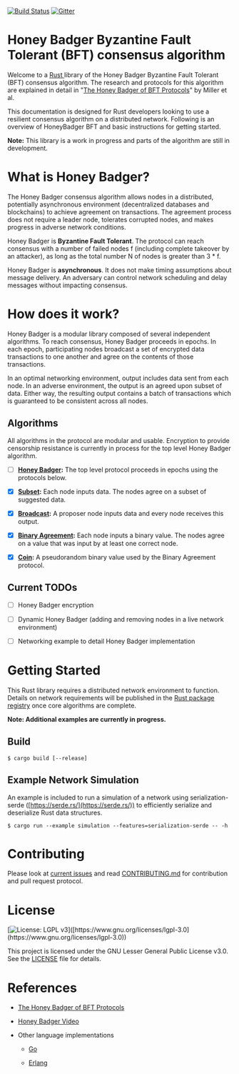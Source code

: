 [![Build Status](https://travis-ci.com/poanetwork/hbbft.svg?branch=master)](https://travis-ci.com/poanetwork/hbbft) 
[![Gitter](https://badges.gitter.im/poanetwork/hbbft.svg)](https://gitter.im/poanetwork/hbbft?utm_source=badge&utm_medium=badge&utm_campaign=pr-badge)

# Honey Badger Byzantine Fault Tolerant (BFT) consensus algorithm

Welcome to a [Rust ](https://www.rust-lang.org/en-US/)library of the Honey Badger Byzantine Fault Tolerant (BFT) consensus algorithm. The research and protocols for this algorithm are explained in detail in "[The Honey Badger of BFT Protocols](https://eprint.iacr.org/2016/199.pdf)" by Miller et al.

This documentation is designed for Rust developers looking to use a resilient consensus algorithm on a distributed network. Following is an overview of HoneyBadger BFT and basic instructions for getting started. 

**Note:** This library is a work in progress and parts of the algorithm are still in development.

# What is Honey Badger?
The Honey Badger consensus algorithm allows nodes in a distributed, potentially asynchronous environment (decentralized databases and blockchains) to achieve agreement on transactions. The agreement process does not require a leader node, tolerates corrupted nodes, and makes progress in adverse network conditions. 

Honey Badger is **Byzantine Fault Tolerant**. The protocol can reach consensus with a number of failed nodes f (including complete takeover by an attacker), as long as the total number N of nodes is greater than 3 * f.

Honey Badger is **asynchronous**.  It does not make timing assumptions about message delivery. An adversary can control network scheduling and delay messages without impacting consensus.

# How does it work?
Honey Badger is a modular library composed of several independent algorithms.  To reach consensus, Honey Badger proceeds in epochs. In each epoch, participating nodes broadcast a set of encrypted data transactions to one another and agree on the contents of those transactions. 

In an optimal networking environment, output includes data sent from each node. In an adverse environment, the output is an agreed upon subset of data. Either way, the resulting output contains a batch of transactions which is guaranteed to be consistent across all nodes.  

## Algorithms

All algorithms in the protocol are modular and usable. Encryption to provide censorship resistance is currently in process for the top level Honey Badger algorithm.

- [ ] **[Honey Badger](https://github.com/poanetwork/hbbft/blob/master/src/honey_badger.rs):** The top level protocol proceeds in epochs using the protocols below. 

- [x] **[Subset](https://github.com/poanetwork/hbbft/blob/master/src/common_subset.rs):** Each node inputs data. The nodes agree on a subset of suggested data. 

- [x] **[Broadcast](https://github.com/poanetwork/hbbft/blob/master/src/broadcast.rs):** A proposer node inputs data and every node receives this output.

- [x] **[Binary Agreement](https://github.com/poanetwork/hbbft/blob/master/src/agreement/mod.rs):** Each node inputs a binary value. The nodes agree on a value that was input by at least one correct node. 

- [x] **[Coin](https://github.com/poanetwork/hbbft/blob/master/src/common_coin.rs):** A pseudorandom binary value used by the Binary Agreement protocol.


##    Current TODOs

- [ ] Honey Badger encryption

- [ ] Dynamic Honey Badger (adding and removing nodes in a live network environment)

- [ ] Networking example to detail Honey Badger implementation

# Getting Started

This Rust library requires a distributed network environment to function. Details on network requirements will be published in the [Rust package registry](https://crates.io/) once core algorithms are complete. 

**Note: Additional examples are currently in progress.**


## Build

```
$ cargo build [--release]
```

## Example Network Simulation

An example is included to run a simulation of a network using serialization-serde ([https://serde.rs/](https://serde.rs/)) to efficiently serialize and deserialize Rust data structures.

```
$ cargo run --example simulation --features=serialization-serde -- -h
```

# Contributing

Please look at [current issues](https://github.com/poanetwork/hbbft/issues) and read [CONTRIBUTING.md](CONTRIBUTING.md) for contribution and pull request protocol.

# License

[![License: LGPL v3]([https://img.shields.io/badge/License-LGPL%20v3-blue.svg](https://img.shields.io/badge/License-LGPL%20v3-blue.svg))]([https://www.gnu.org/licenses/lgpl-3.0](https://www.gnu.org/licenses/lgpl-3.0))

This project is licensed under the GNU Lesser General Public License v3.0. See the [LICENSE](LICENSE) file for details.

# References

* [The Honey Badger of BFT Protocols](https://eprint.iacr.org/2016/199.pdf)

* [Honey Badger Video](https://www.youtube.com/watch?v=Qone4j1hCt8)

* Other language implementations

  * [Go ](https://github.com/anthdm/hbbft)

  * [Erlang](https://github.com/helium/erlang-hbbft)
